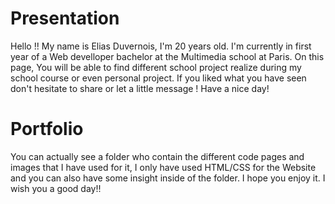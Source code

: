 <h1> Presentation </h1>

<p> Hello !! My name is Elias Duvernois, I'm 20 years old. I'm currently in first year of a Web develloper bachelor at the Multimedia school at Paris.
On this page, You will be able to find different school project realize during my school course or even personal project.
If you liked what you have seen don't hesitate to share or let a little message ! Have a nice day!</p>

<h1> Portfolio </h1>

<p> You can actually see a folder who contain the different code pages and images that I have used for it, I only have used HTML/CSS for the Website and you can also have some insight inside of the folder. 
I hope you enjoy it. I wish you a good day!! </p>

